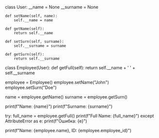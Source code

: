 class User:
    __name = None
    __surname = None

    def setName(self, name):
        self.__name = name

    def getName(self):
        return self.__name

    def setSurn(self, surname):
        self.__surname = surname

    def getSurn(self):
        return self.__surname


class Employee(User):
    def getFull(self):
        return self.__name + ' ' + self.__surname 
        
employee = Employee()
employee.setName("John")
employee.setSurn("Doe")

name = employee.getName()
surname = employee.getSurn()

print(f"Name: {name}")
print(f"Surname: {surname}")

try:
    full_name = employee.getFull()
    print(f"Full Name: {full_name}")
except AttributeError as e:
    print(f"Ошибка: {e}")

print(f"Name: {employee.name}, ID: {employee.employee_id}")

